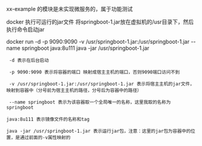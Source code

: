 xx-example  的模块是未实现微服务的，属于功能测试

docker 
执行可运行的jar文件
       将springboot-1.jar放在虚拟机的/usr目录下，然后执行命令启动jar

docker run -d -p 9090:9090 -v /usr/springboot-1.jar:/usr/springboot-1.jar --name springboot java:8u111 java -jar /usr/springboot-1.jar
 

 

     -d 表示在后台启动

     -p 9090:9090 表示将容器的端口 映射成宿主主机的端口，否则9090端口访问不到

     -v /usr/springboot-1.jar:/usr/springboot-1.jar 表示将宿主主机的jar文件，映射到容器中（分号前为宿主主机的路径，分号后为容器中的路径）

     --name springboot 表示为该容器取一个全局唯一的名称，这里我取的名称为springboot

    java:8u111 表示镜像文件的名称和tag

    java -jar /usr/springboot-1.jar 表示运行jar包，注意：这里的jar包为容器中的位置，是通过前面的-v属性映射的